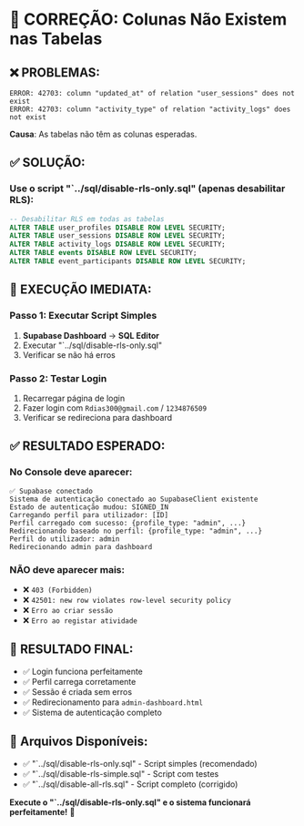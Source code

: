 # 🔧 CORREÇÃO: Colunas Não Existem nas Tabelas

## ❌ **PROBLEMAS:**
```
ERROR: 42703: column "updated_at" of relation "user_sessions" does not exist
ERROR: 42703: column "activity_type" of relation "activity_logs" does not exist
```

**Causa**: As tabelas não têm as colunas esperadas.

## ✅ **SOLUÇÃO:**

### **Use o script "`../sql/disable-rls-only.sql" (apenas desabilitar RLS):**

```sql
-- Desabilitar RLS em todas as tabelas
ALTER TABLE user_profiles DISABLE ROW LEVEL SECURITY;
ALTER TABLE user_sessions DISABLE ROW LEVEL SECURITY;
ALTER TABLE activity_logs DISABLE ROW LEVEL SECURITY;
ALTER TABLE events DISABLE ROW LEVEL SECURITY;
ALTER TABLE event_participants DISABLE ROW LEVEL SECURITY;
```

## 🚀 **EXECUÇÃO IMEDIATA:**

### **Passo 1: Executar Script Simples**
1. **Supabase Dashboard** → **SQL Editor**
2. Executar "`../sql/disable-rls-only.sql"
3. Verificar se não há erros

### **Passo 2: Testar Login**
1. Recarregar página de login
2. Fazer login com `Rdias300@gmail.com` / `1234876509`
3. Verificar se redireciona para dashboard

## ✅ **RESULTADO ESPERADO:**

### **No Console deve aparecer:**
```
✅ Supabase conectado
Sistema de autenticação conectado ao SupabaseClient existente
Estado de autenticação mudou: SIGNED_IN
Carregando perfil para utilizador: [ID]
Perfil carregado com sucesso: {profile_type: "admin", ...}
Redirecionando baseado no perfil: {profile_type: "admin", ...}
Perfil do utilizador: admin
Redirecionando admin para dashboard
```

### **NÃO deve aparecer mais:**
- ❌ `403 (Forbidden)`
- ❌ `42501: new row violates row-level security policy`
- ❌ `Erro ao criar sessão`
- ❌ `Erro ao registar atividade`

## 🎯 **RESULTADO FINAL:**
- ✅ Login funciona perfeitamente
- ✅ Perfil carrega corretamente
- ✅ Sessão é criada sem erros
- ✅ Redirecionamento para `admin-dashboard.html`
- ✅ Sistema de autenticação completo

## 📁 **Arquivos Disponíveis:**
- ✅ "`../sql/disable-rls-only.sql" - Script simples (recomendado)
- ✅ "`../sql/disable-rls-simple.sql" - Script com testes
- ✅ "`../sql/disable-all-rls.sql" - Script completo (corrigido)

**Execute o "`../sql/disable-rls-only.sql" e o sistema funcionará perfeitamente!** 🚀


